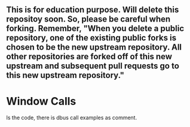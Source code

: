 ## This is for education purpose. Will delete this repositoy soon. So, please be careful when forking. Remember, "When you delete a public repository, one of the existing public forks is chosen to be the new upstream repository. All other repositories are forked off of this new upstream and subsequent pull requests go to this new upstream repository."

# Window Calls

Is the code, there is dbus call examples as comment.